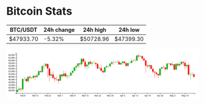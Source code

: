 # Bitcoin Stats

BTC/USDT|24h change|24h high|24h low|
|---|---|---|---|
|$47933.70|-5.32%|$50728.96|$47399.30|

<img src="./chart.svg">
